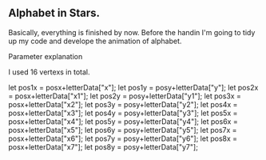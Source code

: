 ## Alphabet in Stars.

Basically, everything is finished by now. Before the handin I'm going to tidy up my code and develope the animation of alphabet.

Parameter explanation 

I used 16 vertexs in total. 

 let pos1x = posx+letterData["x"];
  let pos1y = posy+letterData["y"];
  let pos2x = posx+letterData["x1"];
  let pos2y = posy+letterData["y1"];
  let pos3x = posx+letterData["x2"];
  let pos3y = posy+letterData["y2"];
  let pos4x = posx+letterData["x3"];
  let pos4y = posy+letterData["y3"];
  let pos5x = posx+letterData["x4"];
  let pos5y = posy+letterData["y4"];
  let pos6x = posx+letterData["x5"];
  let pos6y = posy+letterData["y5"];
  let pos7x = posx+letterData["x6"];
  let pos7y = posy+letterData["y6"];
  let pos8x = posx+letterData["x7"];
  let pos8y = posy+letterData["y7"];

